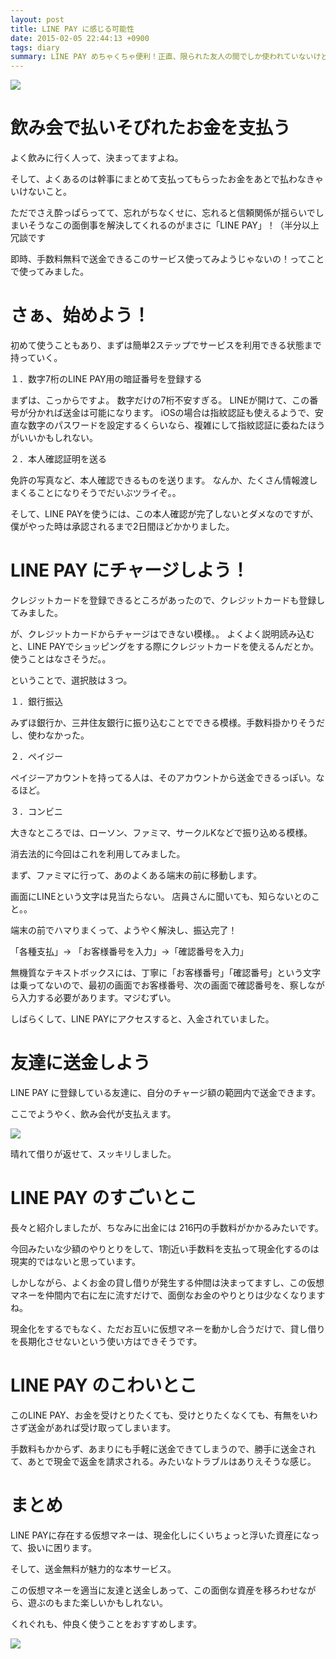 ```yaml
---
layout: post
title: LINE PAY に感じる可能性
date: 2015-02-05 22:44:13 +0900
tags: diary
summary: LINE PAY めちゃくちゃ便利！正直、限られた友人の間でしか使われていないけど、よく付き合いのある友達の間での小さなお金を動かすときにはとてもいい。ご飯代、ちょっとした割り勘、小回りの効く LINE PAY をご紹介します。
---
```


![](https://skim.milk200.cc/20150205_linepay/linepay.png)

# 飲み会で払いそびれたお金を支払う

よく飲みに行く人って、決まってますよね。

そして、よくあるのは幹事にまとめて支払ってもらったお金をあとで払わなきゃいけないこと。

ただでさえ酔っぱらってて、忘れがちなくせに、忘れると信頼関係が揺らいでしまいそうなこの面倒事を解決してくれるのがまさに「LINE PAY」！（半分以上冗談です

即時、手数料無料で送金できるこのサービス使ってみようじゃないの！ってことで使ってみました。

<!-- more -->

# さぁ、始めよう！

初めて使うこともあり、まずは簡単2ステップでサービスを利用できる状態まで持っていく。

１．数字7桁のLINE PAY用の暗証番号を登録する

まずは、こっからですよ。 数字だけの7桁不安すぎる。 LINEが開けて、この番号が分かれば送金は可能になります。
iOSの場合は指紋認証も使えるようで、安直な数字のパスワードを設定するくらいなら、複雑にして指紋認証に委ねたほうがいいかもしれない。

２．本人確認証明を送る

免許の写真など、本人確認できるものを送ります。
なんか、たくさん情報渡しまくることになりそうでだいぶツライぞ。。

そして、LINE PAYを使うには、この本人確認が完了しないとダメなのですが、僕がやった時は承認されるまで2日間ほどかかりました。

# LINE PAY にチャージしよう！

クレジットカードを登録できるところがあったので、クレジットカードも登録してみました。

が、クレジットカードからチャージはできない模様。。 よくよく説明読み込むと、LINE PAYでショッピングをする際にクレジットカードを使えるんだとか。 使うことはなさそうだ。。

ということで、選択肢は３つ。

１．銀行振込

みずほ銀行か、三井住友銀行に振り込むことでできる模様。手数料掛かりそうだし、使わなかった。

２．ペイジー

ペイジーアカウントを持ってる人は、そのアカウントから送金できるっぽい。なるほど。

３．コンビニ

大きなところでは、ローソン、ファミマ、サークルKなどで振り込める模様。

消去法的に今回はこれを利用してみました。

まず、ファミマに行って、あのよくある端末の前に移動します。

画面にLINEという文字は見当たらない。 店員さんに聞いても、知らないとのこと。。

端末の前でハマりまくって、ようやく解決し、振込完了！

「各種支払」→ 「お客様番号を入力」→「確認番号を入力」

無機質なテキストボックスには、丁寧に「お客様番号」「確認番号」という文字は乗ってないので、最初の画面でお客様番号、次の画面で確認番号を、察しながら入力する必要があります。マジむずい。

しばらくして、LINE PAYにアクセスすると、入金されていました。

# 友達に送金しよう

LINE PAY に登録している友達に、自分のチャージ額の範囲内で送金できます。

ここでようやく、飲み会代が支払えます。

![](https://skim.milk200.cc/20150205_linepay/line_paid_screen.jpg)

晴れて借りが返せて、スッキリしました。

# LINE PAY のすごいとこ

長々と紹介しましたが、ちなみに出金には 216円の手数料がかかるみたいです。

今回みたいな少額のやりとりをして、1割近い手数料を支払って現金化するのは現実的ではないと思っています。

しかしながら、よくお金の貸し借りが発生する仲間は決まってますし、この仮想マネーを仲間内で右に左に流すだけで、面倒なお金のやりとりは少なくなりますね。

現金化をするでもなく、ただお互いに仮想マネーを動かし合うだけで、貸し借りを長期化させないという使い方はできそうです。

# LINE PAY のこわいとこ

このLINE PAY、お金を受けとりたくても、受けとりたくなくても、有無をいわさず送金があれば受け取ってしまいます。

手数料もかからず、あまりにも手軽に送金できてしまうので、勝手に送金されて、あとで現金で返金を請求される。みたいなトラブルはありえそうな感じ。

# まとめ

LINE PAYに存在する仮想マネーは、現金化しにくいちょっと浮いた資産になって、扱いに困ります。

そして、送金無料が魅力的な本サービス。

この仮想マネーを適当に友達と送金しあって、この面倒な資産を移ろわせながら、遊ぶのもまた楽しいかもしれない。

くれぐれも、仲良く使うことをおすすめします。

![](https://skim.milk200.cc/20150205_linepay/pay_request.jpg)
